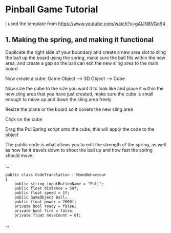 # Pinball Game Tutorial

I used the template from https://www.youtube.com/watch?v=gAlJN8VGo94

## 1. Making the spring, and making it functional

Duplicate the right side of your boundary and create a new area slot to sling the ball up the board using the spring, make sure the ball fits within the new area, and create a gap so the ball can exit the new sling area to the main board

Now create a cube: Game Object --> 3D Object --> Cube

Now size the cube to the size you want it to look like and place it within the new sling area that you have just created, make sure the cube is small enough to move up and down the sling area freely

Resize the plane or the board so it covers the new sling area

Click on the cube

Drag the PullSpring script onto the cube, this will apply the code to the object

The public code is what allows you to edit the strength of the spring, as well as how far it travels down to shoot the ball up and how fast the spring should move;

,,,

    public class CodeTranslation : MonoBehaviour
    {
        public string inputButtonName = "Pull";
        public float distance = 50f;
        public float speed = 1f;
        public GameObject ball;
        public float power = 2000f;
        private bool ready = false;
        private bool fire = false;
        private float moveCount = 0f;
    
,,,
